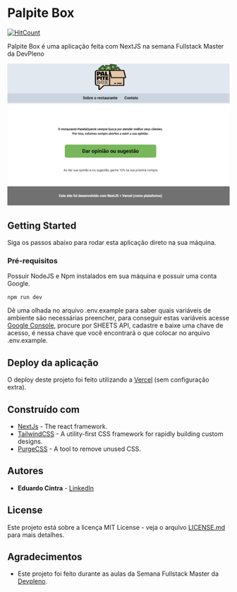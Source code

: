 # Palpite Box
[![HitCount](https://hits.dwyl.com/EduCintraBR/EduCintraBR/palpitebox.svg)](http://hits.dwyl.com/EduCintraBR/EduCintraBR/palpitebox)

Palpite Box é uma aplicação feita com NextJS na semana Fullstack Master da DevPleno

<img src="palpite-box.PNG" />

## Getting Started

Siga os passos abaixo para rodar esta aplicação direto na sua máquina.

### Pré-requisitos

Possuir NodeJS e Npm instalados em sua máquina e possuir uma conta Google.

```
npm run dev
```
Dê uma olhada no arquivo .env.example para saber quais variáveis de ambiente são necessárias preencher, para 
conseguir estas variáveis acesse [Google Console](https://console.developers.google.com), procure por SHEETS API,
cadastre e baixe uma chave de acesso, é nessa chave que você encontrará o que colocar no arquivo .env.example.

## Deploy da aplicação

O deploy deste projeto foi feito utilizando a [Vercel](https://vercel.com/) (sem configuração extra).

## Construído com

* [NextJs](https://nextjs.org/) - The react framework.
* [TailwindCSS](https://tailwindcss.com/) - A utility-first CSS framework for rapidly building custom designs.
* [PurgeCSS](https://purgecss.com/) - A tool to remove unused CSS.

## Autores

* **Eduardo Cintra** - [LinkedIn](https://www.linkedin.com/in/educintrabr/)

## License

Este projeto está sobre a licença MIT License - veja o arquivo [LICENSE.md](LICENSE.md) para mais detalhes.

## Agradecimentos

* Este projeto foi feito durante as aulas da Semana Fullstack Master da [Devpleno](https://devpleno.com).
